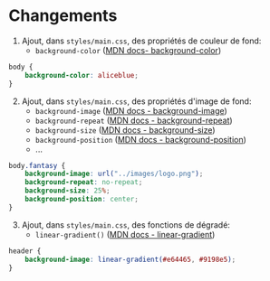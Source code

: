 # Changements

 1. Ajout, dans `styles/main.css`, des propriétés de couleur de fond:
    - `background-color` ([MDN docs- background-color](https://developer.mozilla.org/fr/docs/Web/CSS/background-color))

```css
body {
    background-color: aliceblue;
}
```

 2. Ajout, dans `styles/main.css`, des propriétés d'image de fond:
    - `background-image` ([MDN docs - background-image](https://developer.mozilla.org/fr/docs/Web/CSS/background-image))
    - `background-repeat` ([MDN docs - background-repeat](https://developer.mozilla.org/fr/docs/Web/CSS/background-repeat))
    - `background-size` ([MDN docs - background-size](https://developer.mozilla.org/fr/docs/Web/CSS/background-size))
    - `background-position` ([MDN docs - background-position](https://developer.mozilla.org/fr/docs/Web/CSS/background-position))
    - ...

```css
body.fantasy {
    background-image: url("../images/logo.png");
    background-repeat: no-repeat;
    background-size: 25%;
    background-position: center;
}
```

 3. Ajout, dans `styles/main.css`, des fonctions de dégradé:
    - `linear-gradient()` ([MDN docs - linear-gradient](https://developer.mozilla.org/fr/docs/Web/CSS/gradient/linear-gradient))

```css
header {
    background-image: linear-gradient(#e64465, #9198e5);
}
```
   
 